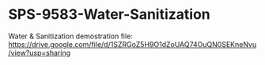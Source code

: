 # SPS-9583-Water-Sanitization
Water &amp; Sanitization
demostration file:
https://drive.google.com/file/d/1SZRGoZ5H9O1dZoUAQ74OuQN0SEKneNvu/view?usp=sharing
